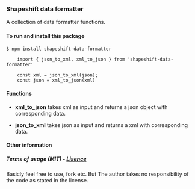 ### Shapeshift data formatter
A collection of data formatter functions.

#### To run and install this package
`$ npm install shapeshift-data-formatter`
```
	import { json_to_xml, xml_to_json } from 'shapeshift-data-formatter'

    const xml = json_to_xml(json);
    const json = xml_to_json(xml)
```
#### Functions

* **xml_to_json**
	 takes xml as input and returns a json object with corresponding data.

* **json_to_xml**
	 takes json as input and returns a xml with corresponding data.


#### Other information

##### Terms of usage (MIT) - [Lisence](https://github.com/joakimengqvist/shapeshift-data-formatter/blob/master/LICENSE.txt)

Basicly feel free to use, fork etc. But The author takes no responsibility of the code as stated in the license.
